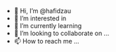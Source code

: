 - 👋 Hi, I’m @hafidzau
- 👀 I’m interested in 
- 🌱 I’m currently learning 
- 💞️ I’m looking to collaborate on ...
- 📫 How to reach me ...

<!---
hafidzau/hafidzau is a ✨ special ✨ repository because its `README.md` (this file) appears on your GitHub profile.
You can click the Preview link to take a look at your changes.
--->
